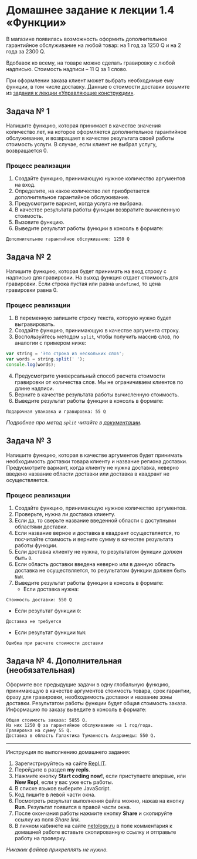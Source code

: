# Домашнее задание к лекции 1.4 «Функции»

В магазине появилась возможность оформить дополнительное гарантийное обслуживание на любой товар: на 1 год за 1250 Q и на 2 года за 2300 Q.

Вдобавок ко всему, на товаре можно сделать гравировку с любой надписью. Стоимость надписи – 11 Q за 1 слово.

При оформлении заказа клиент может выбрать необходимые ему функции, в том числе доставку. Данные о стоимости доставки возьмите из [задания к лекции «Управляющие конструкции»](control-structires/).

## Задача № 1

Напишите функцию, которая принимает в качестве значения количество лет, на которое оформляется дополнительное гарантийное обслуживание, и возвращает в качестве результата своей работы стоимость услуги. В случае, если клиент не выбрал услугу, возвращается 0.

### Процесс реализации
1. Создайте функцию, принимающую нужное количество аргументов на вход.
2. Определите, на какое количество лет приобретается дополнительное гарантийное обслуживание.
3. Предусмотрите вариант, когда услуга не выбрана.
4. В качестве результата работы функции возвратите вычисленную стоимость.
5. Вызовите функцию.
6. Выведите результат работы функции в консоль в формате:
```
Дополнительное гарантийное обслуживание: 1250 Q
```

## Задача № 2
Напишите функцию, которая будет принимать на вход строку с надписью для гравировки. На выход функция отдает стоимость для гравировки. Если строка пустая или равна `undefined`, то цена гравировки равна 0.

### Процесс реализации
1. В переменную запишите строку текста, которую нужно будет выгравировать.
2. Создайте функцию, принимающую в качестве аргумента строку.
3. Воспользуйтесь методом `split`, чтобы получить массив слов, по аналогии с примером ниже:

```javascript
var string = 'Это строка из нескольких слов';
var words = string.split(' ');
console.log(words);
```

4. Предусмотрите универсальный способ расчета стоимости гравировки от количества слов. Мы не ограничиваем клиентов по длине надписи.
5. Верните в качестве результата работы вычисленную стоимость.
6. Выведите результат работы функции в консоль в формате:

```
Подарочная упаковка и гравировка: 55 Q
```

*Подробнее про метод `split` читайте в [документации](https://developer.mozilla.org/en-US/docs/Web/JavaScript/Reference/Global_Objects/String/split).*

## Задача № 3
Напишите функцию, которая в качестве аргументов будет принимать необходимость доставки товара клиенту и название региона доставки. Предусмотрите вариант, когда клиенту не нужна доставка, неверно введено название области доставки или доставка в квадрант не осуществляется.

### Процесс реализации
1. Создайте функцию, принимающую нужное количество аргументов.
2. Проверьте, нужна ли доставка клиенту.
3. Если да, то сверьте название введенной области с доступными областями доставки.
4. Если название верное и доставка в квадрант осуществляется, то посчитайте стоимость и верните сумму в качестве результата работы функции.
5. Если доставка клиенту не нужна, то результатом функции должен быть `0`.
6. Если область доставки введена неверно или в данную область доставка не осуществляется, то результатом функции должен быть `NaN`.
7. Выведите результат работы функции в консоль в формате:
   * Если доставка нужна:
```    
Стоимость доставки: 550 Q
```
   * Если результат функции `0`:
```
Доставка не требуется
```
   * Если результат функции `NaN`:
```
Ошибка при расчете стоимости доставки
```

## Задача № 4. Дополнительная (необязательная)
Оформите все предыдущие задачи в одну глобальную функцию, принимающую в качестве аргументов стоимость товара, срок гарантии, фразу для гравировки, необходимость доставки и название зоны доставки. Результатом работы функции будет общая стоимость заказа. Информацию по заказу выведите в консоль в формате:
```   
Общая стоимость заказа: 5855 Q.
Из них 1250 Q за гарантийное обслуживание на 1 год/года.
Гравировка на сумму 55 Q.
Доставка в область Галактика Туманность Андромеды: 550 Q.
```

---
Инструкция по выполнению домашнего задания:

1. Зарегистрируйтесь на сайте [Repl.IT](https://repl.it/).
2. Перейдите в раздел **my repls**.
3. Нажмите кнопку **Start coding now!**, если приступаете впервые, или **New Repl**, если у вас уже есть работы.
4. В списке языков выберите JavaScript.
5. Код пишите в левой части окна.
6. Посмотреть результат выполнения файла можно, нажав на кнопку **Run**. Результат появится в правой части окна.
7. После окончания работы нажмите кнопку **Share** и скопируйте ссылку из поля *Share link*.
8. В личном кабинете на сайте [netology.ru](http://netology.ru/) в поле комментария к домашней работе вставьте скопированную ссылку и отправьте работу на проверку.

*Никаких файлов прикреплять не нужно.*

